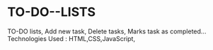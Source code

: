 # TO-DO--LISTS
TO-DO lists,
Add new task,
Delete tasks,
Marks task as completed...
Technologies Used :
HTML,CSS,JavaScript,
